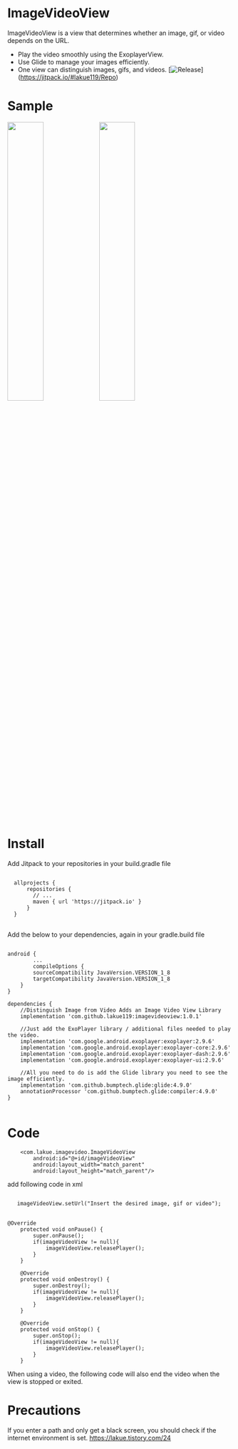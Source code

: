 # ImageVideoView
ImageVideoView is a view that determines whether an image, gif, or video depends on the URL.
* Play the video smoothly using the ExoplayerView.
* Use Glide to manage your images efficiently.
* One view can distinguish images, gifs, and videos.
[![Release](https://jitpack.io/v/lakue119/Repo.svg)]
(https://jitpack.io/#lakue119/Repo)
# Sample

<div>
<img width="40%" src="https://user-images.githubusercontent.com/31702431/74158490-82e5f700-4c5d-11ea-95e8-84679f3fefca.gif">
<img width="40%" src="https://user-images.githubusercontent.com/31702431/74158604-b759b300-4c5d-11ea-9695-e2eca7e7736a.jpeg">
</div>

# Install
Add Jitpack to your repositories in your build.gradle file
<pre>
<code>
  allprojects {
      repositories {
        // ...
        maven { url 'https://jitpack.io' }
      }
  }
</code>
</pre>
Add the below to your dependencies, again in your gradle.build file
<pre>
<code>
android {
        ...
        compileOptions {
        sourceCompatibility JavaVersion.VERSION_1_8
        targetCompatibility JavaVersion.VERSION_1_8
    }
}

dependencies {
    //Distinguish Image from Video Adds an Image Video View Library
    implementation 'com.github.lakue119:imagevideoview:1.0.1'

    //Just add the ExoPlayer library / additional files needed to play the video.
    implementation 'com.google.android.exoplayer:exoplayer:2.9.6'
    implementation 'com.google.android.exoplayer:exoplayer-core:2.9.6'
    implementation 'com.google.android.exoplayer:exoplayer-dash:2.9.6'
    implementation 'com.google.android.exoplayer:exoplayer-ui:2.9.6'

    //All you need to do is add the Glide library you need to see the image efficiently.
    implementation 'com.github.bumptech.glide:glide:4.9.0'
    annotationProcessor 'com.github.bumptech.glide:compiler:4.9.0'
}
</code>
</pre>

# Code

```
    <com.lakue.imagevideo.ImageVideoView
        android:id="@+id/imageVideoView"
        android:layout_width="match_parent"
        android:layout_height="match_parent"/>
```

add following code in xml

<pre>
<code>
   imageVideoView.setUrl("Insert the desired image, gif or video");
</code>
</pre>

```
@Override
    protected void onPause() {
        super.onPause();
        if(imageVideoView != null){
            imageVideoView.releasePlayer();
        }
    }

    @Override
    protected void onDestroy() {
        super.onDestroy();
        if(imageVideoView != null){
            imageVideoView.releasePlayer();
        }
    }

    @Override
    protected void onStop() {
        super.onStop();
        if(imageVideoView != null){
            imageVideoView.releasePlayer();
        }
    }
```
When using a video, the following code will also end the video when the view is stopped or exited.


# Precautions
If you enter a path and only get a black screen, you should check if the internet environment is set.
https://lakue.tistory.com/24
